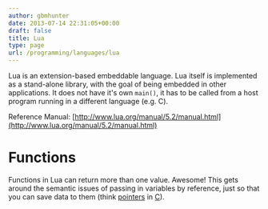 ```yaml
---
author: gbmhunter
date: 2013-07-14 22:31:05+00:00
draft: false
title: Lua
type: page
url: /programming/languages/lua
---
```


Lua is an extension-based embeddable language. Lua itself is implemented as a stand-alone library, with the goal of being embedded in other applications. It does not have it's own `main()`, it has to be called from a host program running in a different language (e.g. C).

Reference Manual: [http://www.lua.org/manual/5.2/manual.html](http://www.lua.org/manual/5.2/manual.html)

# Functions

Functions in Lua can return more than one value. Awesome! This gets around the semantic issues of passing in variables by reference, just so that you can save data to them (think [pointers](/programming/languages/c/pointers) in [C](/programming/languages/c)).
